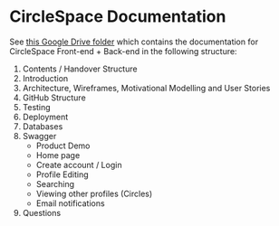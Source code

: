 # CircleSpace Documentation

See [this Google Drive folder](https://docs.google.com/document/d/1Iz4NT0YV0no0jEtYJr_W8gMxNuKWcvVFMlfmgPyQoMk/edit?usp=sharing) which contains the documentation for CircleSpace Front-end + Back-end in the following structure:

1. Contents / Handover Structure
2. Introduction
3. Architecture, Wireframes, Motivational Modelling and User Stories
4. GitHub Structure
5. Testing
6. Deployment
7. Databases
8. Swagger
    * Product Demo
    * Home page
    * Create account / Login
    * Profile Editing
    * Searching
    * Viewing other profiles (Circles)
    * Email notifications
9. Questions
